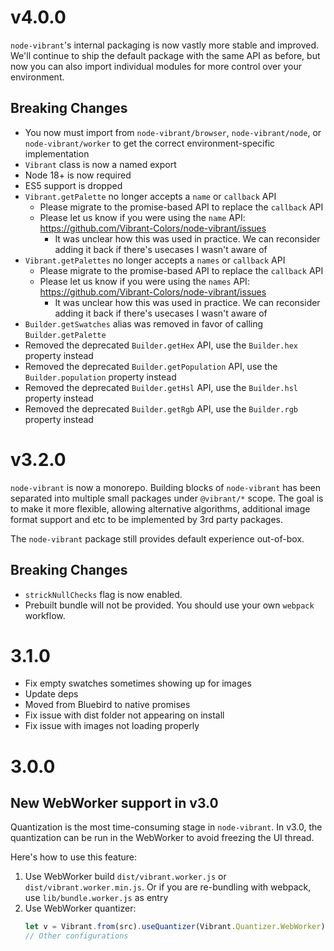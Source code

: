 # v4.0.0

`node-vibrant`'s internal packaging is now vastly more stable and improved. We'll continue to ship the default package with the same API as before, but now you can also import individual modules for more control over your environment.

## Breaking Changes

- You now must import from `node-vibrant/browser`, `node-vibrant/node`, or `node-vibrant/worker` to get the correct environment-specific implementation
- `Vibrant` class is now a named export
- Node 18+ is now required
- ES5 support is dropped
- `Vibrant.getPalette` no longer accepts a `name` or `callback` API
  - Please migrate to the promise-based API to replace the `callback` API
  - Please let us know if you were using the `name` API: https://github.com/Vibrant-Colors/node-vibrant/issues
    - It was unclear how this was used in practice. We can reconsider adding it back if there's usecases I wasn't aware of
- `Vibrant.getPalettes` no longer accepts a `names` or `callback` API
  - Please migrate to the promise-based API to replace the `callback` API
  - Please let us know if you were using the `names` API: https://github.com/Vibrant-Colors/node-vibrant/issues
    - It was unclear how this was used in practice. We can reconsider adding it back if there's usecases I wasn't aware of
- `Builder.getSwatches` alias was removed in favor of calling `Builder.getPalette`
- Removed the deprecated `Builder.getHex` API, use the `Builder.hex` property instead
- Removed the deprecated `Builder.getPopulation` API, use the `Builder.population` property instead
- Removed the deprecated `Builder.getHsl` API, use the `Builder.hsl` property instead
- Removed the deprecated `Builder.getRgb` API, use the `Builder.rgb` property instead

# v3.2.0

`node-vibrant` is now a monorepo. Building blocks of `node-vibrant` has been separated into multiple small packages under `@vibrant/*` scope. The goal is to make it more flexible, allowing alternative algorithms, additional image format support and etc to be implemented by 3rd party packages.

The `node-vibrant` package still provides default experience out-of-box.

## Breaking Changes

- `strickNullChecks` flag is now enabled.
- Prebuilt bundle will not be provided. You should use your own `webpack` workflow.

# 3.1.0

- Fix empty swatches sometimes showing up for images
- Update deps
- Moved from Bluebird to native promises
- Fix issue with dist folder not appearing on install
- Fix issue with images not loading properly

# 3.0.0

## New WebWorker support in v3.0

Quantization is the most time-consuming stage in `node-vibrant`. In v3.0, the quantization can be run in the WebWorker to avoid freezing the UI thread.

Here's how to use this feature:

1. Use WebWorker build `dist/vibrant.worker.js` or `dist/vibrant.worker.min.js`. Or if you are re-bundling with webpack, use `lib/bundle.worker.js` as entry
2. Use WebWorker quantizer:
   ```ts
   let v = Vibrant.from(src).useQuantizer(Vibrant.Quantizer.WebWorker);
   // Other configurations
   ```
